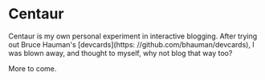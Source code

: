 # Centaur

Centaur is my own personal experiment in interactive blogging. After trying out
Bruce Hauman's [devcards](https: //github.com/bhauman/devcards), I was blown
away, and thought to myself, why not blog that way too?

More to come.

